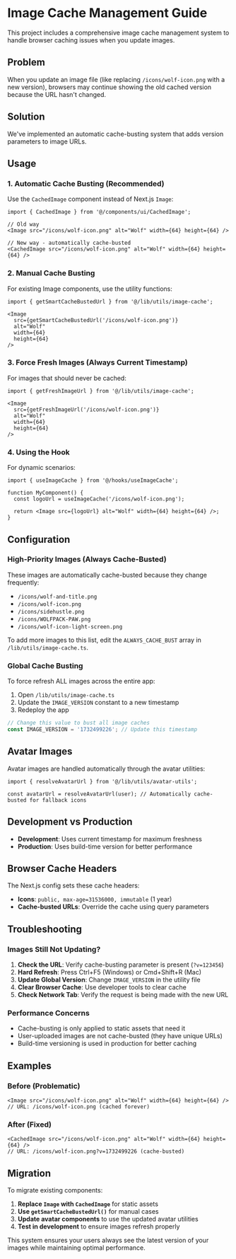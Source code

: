 # Image Cache Management Guide

This project includes a comprehensive image cache management system to handle browser caching issues when you update images.

## Problem

When you update an image file (like replacing `/icons/wolf-icon.png` with a new version), browsers may continue showing the old cached version because the URL hasn't changed.

## Solution

We've implemented an automatic cache-busting system that adds version parameters to image URLs.

## Usage

### 1. Automatic Cache Busting (Recommended)

Use the `CachedImage` component instead of Next.js `Image`:

```tsx
import { CachedImage } from '@/components/ui/CachedImage';

// Old way
<Image src="/icons/wolf-icon.png" alt="Wolf" width={64} height={64} />

// New way - automatically cache-busted
<CachedImage src="/icons/wolf-icon.png" alt="Wolf" width={64} height={64} />
```

### 2. Manual Cache Busting

For existing Image components, use the utility functions:

```tsx
import { getSmartCacheBustedUrl } from '@/lib/utils/image-cache';

<Image 
  src={getSmartCacheBustedUrl('/icons/wolf-icon.png')} 
  alt="Wolf" 
  width={64} 
  height={64} 
/>
```

### 3. Force Fresh Images (Always Current Timestamp)

For images that should never be cached:

```tsx
import { getFreshImageUrl } from '@/lib/utils/image-cache';

<Image 
  src={getFreshImageUrl('/icons/wolf-icon.png')} 
  alt="Wolf" 
  width={64} 
  height={64} 
/>
```

### 4. Using the Hook

For dynamic scenarios:

```tsx
import { useImageCache } from '@/hooks/useImageCache';

function MyComponent() {
  const logoUrl = useImageCache('/icons/wolf-icon.png');
  
  return <Image src={logoUrl} alt="Wolf" width={64} height={64} />;
}
```

## Configuration

### High-Priority Images (Always Cache-Busted)

These images are automatically cache-busted because they change frequently:

- `/icons/wolf-and-title.png`
- `/icons/wolf-icon.png`
- `/icons/sidehustle.png`
- `/icons/WOLFPACK-PAW.png`
- `/icons/wolf-icon-light-screen.png`

To add more images to this list, edit the `ALWAYS_CACHE_BUST` array in `/lib/utils/image-cache.ts`.

### Global Cache Busting

To force refresh ALL images across the entire app:

1. Open `/lib/utils/image-cache.ts`
2. Update the `IMAGE_VERSION` constant to a new timestamp
3. Redeploy the app

```ts
// Change this value to bust all image caches
const IMAGE_VERSION = '1732499226'; // Update this timestamp
```

## Avatar Images

Avatar images are handled automatically through the avatar utilities:

```tsx
import { resolveAvatarUrl } from '@/lib/utils/avatar-utils';

const avatarUrl = resolveAvatarUrl(user); // Automatically cache-busted for fallback icons
```

## Development vs Production

- **Development**: Uses current timestamp for maximum freshness
- **Production**: Uses build-time version for better performance

## Browser Cache Headers

The Next.js config sets these cache headers:

- **Icons**: `public, max-age=31536000, immutable` (1 year)
- **Cache-busted URLs**: Override the cache using query parameters

## Troubleshooting

### Images Still Not Updating?

1. **Check the URL**: Verify cache-busting parameter is present (`?v=123456`)
2. **Hard Refresh**: Press Ctrl+F5 (Windows) or Cmd+Shift+R (Mac)
3. **Update Global Version**: Change `IMAGE_VERSION` in the utility file
4. **Clear Browser Cache**: Use developer tools to clear cache
5. **Check Network Tab**: Verify the request is being made with the new URL

### Performance Concerns

- Cache-busting is only applied to static assets that need it
- User-uploaded images are not cache-busted (they have unique URLs)
- Build-time versioning is used in production for better caching

## Examples

### Before (Problematic)
```tsx
<Image src="/icons/wolf-icon.png" alt="Wolf" width={64} height={64} />
// URL: /icons/wolf-icon.png (cached forever)
```

### After (Fixed)
```tsx
<CachedImage src="/icons/wolf-icon.png" alt="Wolf" width={64} height={64} />
// URL: /icons/wolf-icon.png?v=1732499226 (cache-busted)
```

## Migration

To migrate existing components:

1. **Replace `Image` with `CachedImage`** for static assets
2. **Use `getSmartCacheBustedUrl()`** for manual cases
3. **Update avatar components** to use the updated avatar utilities
4. **Test in development** to ensure images refresh properly

This system ensures your users always see the latest version of your images while maintaining optimal performance.
